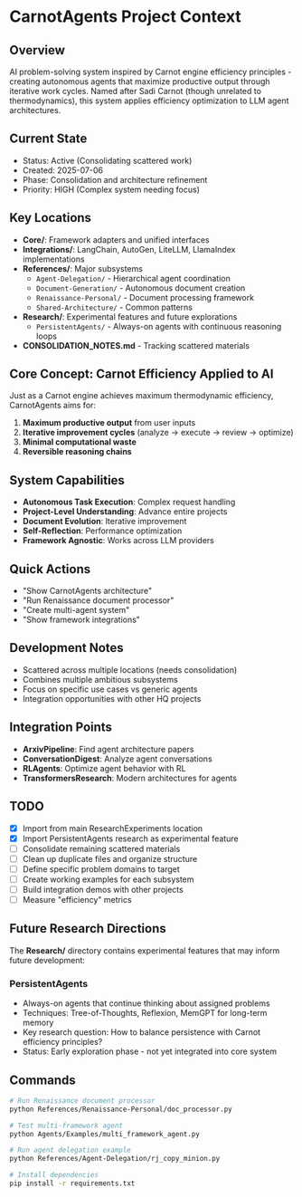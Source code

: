 # CarnotAgents Project Context

## Overview
AI problem-solving system inspired by Carnot engine efficiency principles - creating autonomous agents that maximize productive output through iterative work cycles. Named after Sadi Carnot (though unrelated to thermodynamics), this system applies efficiency optimization to LLM agent architectures.

## Current State
- Status: Active (Consolidating scattered work)
- Created: 2025-07-06
- Phase: Consolidation and architecture refinement
- Priority: HIGH (Complex system needing focus)

## Key Locations
- **Core/**: Framework adapters and unified interfaces
- **Integrations/**: LangChain, AutoGen, LiteLLM, LlamaIndex implementations
- **References/**: Major subsystems
  - `Agent-Delegation/` - Hierarchical agent coordination
  - `Document-Generation/` - Autonomous document creation
  - `Renaissance-Personal/` - Document processing framework
  - `Shared-Architecture/` - Common patterns
- **Research/**: Experimental features and future explorations
  - `PersistentAgents/` - Always-on agents with continuous reasoning loops
- **CONSOLIDATION_NOTES.md** - Tracking scattered materials

## Core Concept: Carnot Efficiency Applied to AI
Just as a Carnot engine achieves maximum thermodynamic efficiency, CarnotAgents aims for:
1. **Maximum productive output** from user inputs
2. **Iterative improvement cycles** (analyze → execute → review → optimize)
3. **Minimal computational waste**
4. **Reversible reasoning chains**

## System Capabilities
- **Autonomous Task Execution**: Complex request handling
- **Project-Level Understanding**: Advance entire projects
- **Document Evolution**: Iterative improvement
- **Self-Reflection**: Performance optimization
- **Framework Agnostic**: Works across LLM providers

## Quick Actions
- "Show CarnotAgents architecture"
- "Run Renaissance document processor"
- "Create multi-agent system"
- "Show framework integrations"

## Development Notes
- Scattered across multiple locations (needs consolidation)
- Combines multiple ambitious subsystems
- Focus on specific use cases vs generic agents
- Integration opportunities with other HQ projects

## Integration Points
- **ArxivPipeline**: Find agent architecture papers
- **ConversationDigest**: Analyze agent conversations
- **RLAgents**: Optimize agent behavior with RL
- **TransformersResearch**: Modern architectures for agents

## TODO
- [x] Import from main ResearchExperiments location
- [x] Import PersistentAgents research as experimental feature
- [ ] Consolidate remaining scattered materials
- [ ] Clean up duplicate files and organize structure
- [ ] Define specific problem domains to target
- [ ] Create working examples for each subsystem
- [ ] Build integration demos with other projects
- [ ] Measure "efficiency" metrics

## Future Research Directions
The **Research/** directory contains experimental features that may inform future development:

### PersistentAgents
- Always-on agents that continue thinking about assigned problems
- Techniques: Tree-of-Thoughts, Reflexion, MemGPT for long-term memory
- Key research question: How to balance persistence with Carnot efficiency principles?
- Status: Early exploration phase - not yet integrated into core system

## Commands
```bash
# Run Renaissance document processor
python References/Renaissance-Personal/doc_processor.py

# Test multi-framework agent
python Agents/Examples/multi_framework_agent.py

# Run agent delegation example
python References/Agent-Delegation/rj_copy_minion.py

# Install dependencies
pip install -r requirements.txt
```
